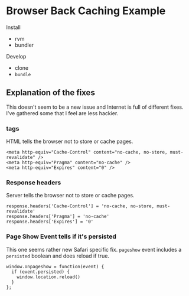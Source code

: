 # Browser Back Caching Example

Install

 * rvm
 * bundler

Develop

 * clone
 * `bundle`

## Explanation of the fixes

This doesn't seem to be a new issue and Internet is full of different fixes. I've gathered some that I feel are less hackier.

### <META> tags

HTML tells the browser not to store or cache pages.

```
<meta http-equiv="Cache-Control" content="no-cache, no-store, must-revalidate" />
<meta http-equiv="Pragma" content="no-cache" />
<meta http-equiv="Expires" content="0" />
```

### Response headers

Server tells the browser not to store or cache pages.

```
response.headers['Cache-Control'] = 'no-cache, no-store, must-revalidate'
response.headers['Pragma'] = 'no-cache'
response.headers['Expires'] = '0'
```

### Page Show Event tells if it's persisted

This one seems rather new Safari specific fix. `pageshow` event includes a `persisted` boolean and does reload if true.

```
window.onpageshow = function(event) {
  if (event.persisted) {
    window.location.reload()
  }
};
```
